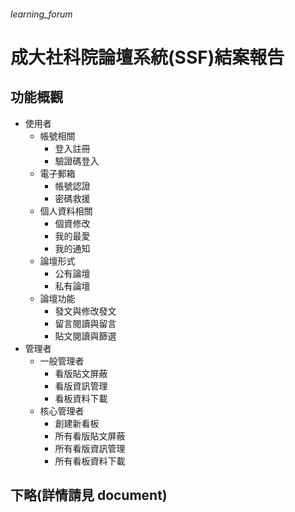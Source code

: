 ###### learning_forum
# 成大社科院論壇系統(SSF)結案報告
## 功能概觀
- 使用者
  - 帳號相關
    - 登入註冊
    - 驗證碼登入
  - 電子郵箱
    - 帳號認證
    - 密碼救援
  - 個人資料相關
    - 個資修改
    - 我的最愛
    - 我的通知
  - 論壇形式
    - 公有論壇
    - 私有論壇
  - 論壇功能
    - 發文與修改發文
    - 留言閱讀與留言
    - 貼文閱讀與篩選
- 管理者
  - 一般管理者
    - 看版貼文屏蔽
    - 看版資訊管理
    - 看板資料下載
  - 核心管理者
    - 創建新看板
    - 所有看版貼文屏蔽
    - 所有看版資訊管理
    - 所有看板資料下載
## 下略(詳情請見 document)
